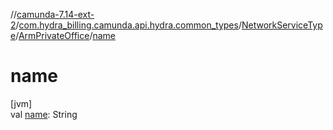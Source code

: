 //[camunda-7.14-ext-2](../../../../index.md)/[com.hydra_billing.camunda.api.hydra.common_types](../../index.md)/[NetworkServiceType](../index.md)/[ArmPrivateOffice](index.md)/[name](name.md)

# name

[jvm]\
val [name](name.md): String
